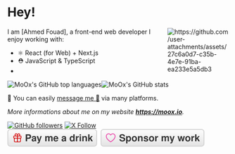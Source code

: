 # Hey!






<a href="https://github.com/ahmed7-fouad">
  <img width="140" align="right" alt="https://github.com/user-attachments/assets/27c6a0d7-c35b-4e7e-91ba-ea233e5a5db3">
</a>

I am [Ahmed Fouad], a front-end web developer 
I enjoy working with:

- ⚛️ React (for Web) + Next.js
- ⛑ JavaScript & TypeScript
- 
<img height="125" src="https://github-readme-stats.vercel.app/api/top-langs/?username=MoOx&theme=synthwave&layout=compact" alt="MoOx's GitHub top languages"
/><img height="125" src="https://github-readme-stats.vercel.app/api?username=moox&show_icons=true&theme=synthwave&count_private=true" alt="MoOx's GitHub stats"
/>

💬 You can easily [message me 📩](https://moox.io/contact) via many platforms.

_More informations about me on my website **<https://moox.io>**._

[![GitHub followers](https://img.shields.io/github/followers/MoOx?style=social&label=Follow%20me)](https://github.com/MoOx)
[![X Follow](https://img.shields.io/twitter/follow/MoOx?style=social&label=Follow%20me)](https://x.com/MoOx)
[![Sponsor my work](https://github.com/moox/.github/raw/main/FUNDING-button.svg)](https://github.com/sponsors/MoOx)

